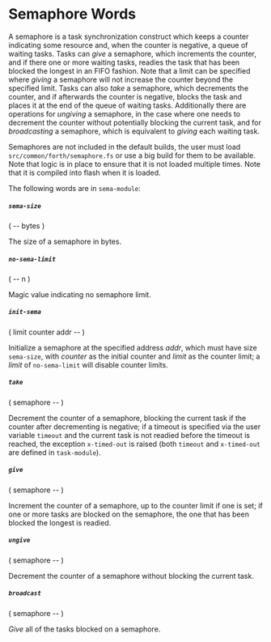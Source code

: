 # Semaphore Words

A semaphore is a task synchronization construct which keeps a counter indicating some resource and, when the counter is negative, a queue of waiting tasks. Tasks can *give* a semaphore, which increments the counter, and if there one or more waiting tasks, readies the task that has been blocked the longest in an FIFO fashion. Note that a limit can be specified where *giving* a semaphore will not increase the counter beyond the specified limit. Tasks can also *take* a semaphore, which decrements the counter, and if afterwards the counter is negative, blocks the task and places it at the end of the queue of waiting tasks. Additionally there are operations for *ungiving* a semaphore, in the case where one needs to decrement the counter without potentially blocking the current task, and for *broadcasting* a semaphore, which is equivalent to *giving* each waiting task.

Semaphores are not included in the default builds, the user must load `src/common/forth/semaphore.fs` or use a big build for them to be available. Note that logic is in place to ensure that it is not loaded multiple times. Note that it is compiled into flash when it is loaded.

The following words are in `sema-module`:

##### `sema-size`
( -- bytes )

The size of a semaphore in bytes.

##### `no-sema-limit`
( -- n )

Magic value indicating no semaphore limit.

##### `init-sema`
( limit counter addr -- )

Initialize a semaphore at the specified address *addr*, which must have size `sema-size`, with *counter* as the initial counter and *limit* as the counter limit; a *limit* of `no-sema-limit` will disable counter limits.

##### `take`
( semaphore -- )

Decrement the counter of a semaphore, blocking the current task if the counter after decrementing is negative; if a timeout is specified via the user variable `timeout` and the current task is not readied before the timeout is reached, the exception `x-timed-out` is raised (both `timeout` and `x-timed-out` are defined in `task-module`).

##### `give`
( semaphore -- )

Increment the counter of a semaphore, up to the counter limit if one is set; if one or more tasks are blocked on the semaphore, the one that has been blocked the longest is readied.

##### `ungive`
( semaphore -- )

Decrement the counter of a semaphore without blocking the current task.

##### `broadcast`
( semaphore -- )

*Give* all of the tasks blocked on a semaphore.
